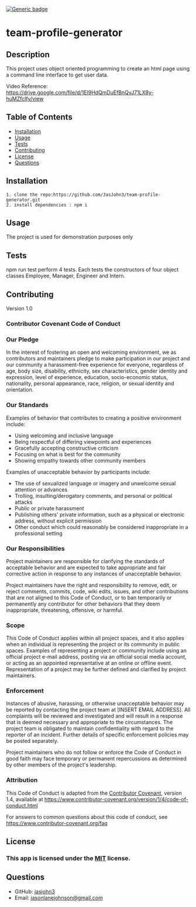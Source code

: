
  [![Generic badge](https://img.shields.io/badge/license-MIT-<COLOR>.svg)](#license)
  # team-profile-generator
  ## Description
  This project uses object oriented programming to create an html page using a command line interface to get user data.

  Video Reference: https://drive.google.com/file/d/1El9HdQmDuEfBnQyJ71LX8y-huMZfclfy/view
  ## Table of Contents
  * [Installation](#installation)
  * [Usage](#usage)
  * [Tests](#tests)
  * [Contributing](#contributing)
  * [License](#license)
  * [Questions](#questions)
  ## Installation
    1. clone the repo:https://github.com/JasJohn3/team-profile-generator.git
    2. install dependencies : npm i

  ## Usage
  The project is used for demonstration purposes only
  ## Tests
  npm run test perform 4 tests.  Each tests the constructors of four object classes Employee, Manager, Engineer and Intern.
  ## Contributing
  Version 1.0
  ### Contributor Covenant Code of Conduct

  ### Our Pledge

  In the interest of fostering an open and welcoming environment, we as
  contributors and maintainers pledge to make participation in our project and
  our community a harassment-free experience for everyone, regardless of age, body
  size, disability, ethnicity, sex characteristics, gender identity and expression,
  level of experience, education, socio-economic status, nationality, personal
  appearance, race, religion, or sexual identity and orientation.

  ### Our Standards

  Examples of behavior that contributes to creating a positive environment
  include:

  * Using welcoming and inclusive language
  * Being respectful of differing viewpoints and experiences
  * Gracefully accepting constructive criticism
  * Focusing on what is best for the community
  * Showing empathy towards other community members

  Examples of unacceptable behavior by participants include:

  * The use of sexualized language or imagery and unwelcome sexual attention or
    advances
  * Trolling, insulting/derogatory comments, and personal or political attacks
  * Public or private harassment
  * Publishing others' private information, such as a physical or electronic
    address, without explicit permission
  * Other conduct which could reasonably be considered inappropriate in a
    professional setting

  ### Our Responsibilities

  Project maintainers are responsible for clarifying the standards of acceptable
  behavior and are expected to take appropriate and fair corrective action in
  response to any instances of unacceptable behavior.

  Project maintainers have the right and responsibility to remove, edit, or
  reject comments, commits, code, wiki edits, issues, and other contributions
  that are not aligned to this Code of Conduct, or to ban temporarily or
  permanently any contributor for other behaviors that they deem inappropriate,
  threatening, offensive, or harmful.

  ### Scope

  This Code of Conduct applies within all project spaces, and it also applies when
  an individual is representing the project or its community in public spaces.
  Examples of representing a project or community include using an official
  project e-mail address, posting via an official social media account, or acting
  as an appointed representative at an online or offline event. Representation of
  a project may be further defined and clarified by project maintainers.

  ### Enforcement

  Instances of abusive, harassing, or otherwise unacceptable behavior may be
  reported by contacting the project team at [INSERT EMAIL ADDRESS]. All
  complaints will be reviewed and investigated and will result in a response that
  is deemed necessary and appropriate to the circumstances. The project team is
  obligated to maintain confidentiality with regard to the reporter of an incident.
  Further details of specific enforcement policies may be posted separately.

  Project maintainers who do not follow or enforce the Code of Conduct in good
  faith may face temporary or permanent repercussions as determined by other
  members of the project's leadership.

  ### Attribution

  This Code of Conduct is adapted from the [Contributor Covenant][homepage], version 1.4,
  available at https://www.contributor-covenant.org/version/1/4/code-of-conduct.html

  [homepage]: https://www.contributor-covenant.org

  For answers to common questions about this code of conduct, see
  https://www.contributor-covenant.org/faq
  ## License
  ### This app is licensed under the [MIT](https://opensource.org/licenses/MIT) license.
  ## Questions
  * GitHub: [jasjohn3](https://github.com/jasjohn3)
  * Email: 
  [jasonlanejohnson@gmail.com](mailto:jasonlanejohnson@gmail.com)